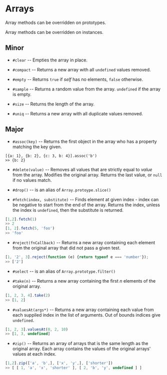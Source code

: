# Arrays

Array methods can be overridden on prototypes.

Array methods can be overridden on instances.

## Minor

- `#clear`
-- Empties the array in place.

- `#compact`
-- Returns a new array with all `undefined` values removed.

- `#empty`
-- Returns `true` if *self* has no elements, `false` otherwise.

- `#sample`
-- Returns a random value from the array. `undefined` if the array is empty.

- `#size`
-- Returns the length of the array.

- `#uniq`
-- Returns a new array with all duplicate values removed.

## Major

- `#assoc(key)`
-- Returns the first object in the array who has a property matching the key given.

```
[{a: 1}, {b: 2}, {c: 3, b: 4}].assoc('b')
>> {b: 2}
```

- `#delete(value)`
-- Removes all values that are strictly equal to *value* from the array. Modifies the original array. Returns the last value, or `null` if no values match.

- `#drop()`
-- is an alias of `Array.protoype.slice()`

- `#fetch(index, substitute)`
-- Finds element at given index - index can be negative to start from the end of the array. Returns the index, unless the index is `undefined`, then the substitute is returned.

```JavaScript
[1,2].fetch(1)
>> 2
[1, 2].fetch(5, 'foo')
>> 'foo'
```

- `#reject(fnCallback)`
-- Returns a new array containing each element from the original array that did not pass a given test.

```JavaScript
[1, '2', 3].reject(function (e) {return typeof e === 'number'});
>> ['2']
```

- `#select`
-- is an alias of `Array.prototype.filter()`

- `#take(n)`
-- Returns a new array containing the first *n* elements of the original array.

```JavaScript
[1, 2, 3, 4].take(2)
>> [1, 2]
```

- `#valuesAt(args*)`
-- Returns a new array containing each value from each suppiled index in the list of arguments. Out of bounds indices give `undefined`.

```JavaScript
[1, 2, 3].valuesAt(0, 2, 10)
>> [1, 3, undefined]
```

- `#zip()`
-- Returns an array of arrays that is the same length as the original array. Each array contains the values of the original arrays' values at each index.

```JavaScript
[1,2].zip(['a', 'b',], ['x', 'y',], ['shorter'])
>> [ [ 1, 'a', 'x', 'shorter' ], [ 2, 'b', 'y', undefined ] ]
```

